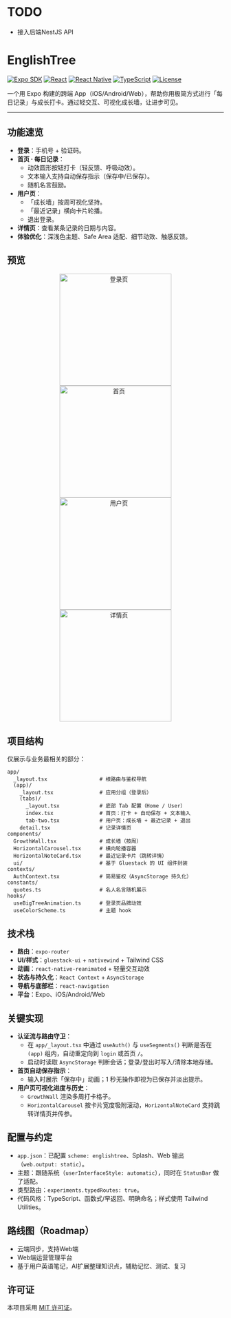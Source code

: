 # TODO

- 接入后端NestJS API

# EnglishTree

[![Expo SDK](https://img.shields.io/badge/Expo_SDK-53-000?logo=expo)](https://expo.dev) [![React](https://img.shields.io/badge/React-19-61dafb?logo=react)](https://reactjs.org) [![React Native](https://img.shields.io/badge/React_Native-0.79-61dafb?logo=react)](https://reactnative.dev) [![TypeScript](https://img.shields.io/badge/TypeScript-5.8-3178c6?logo=typescript)](https://www.typescriptlang.org) [![License](https://img.shields.io/badge/License-MIT-blue.svg)](LICENSE)

一个用 Expo 构建的跨端 App（iOS/Android/Web），帮助你用极简方式进行「每日记录」与成长打卡。通过轻交互、可视化成长墙，让进步可见。

---

## 功能速览

- **登录**：手机号 + 验证码。
- **首页 · 每日记录**：
  - 动效圆形按钮打卡（轻反馈、呼吸动效）。
  - 文本输入支持自动保存指示（保存中/已保存）。
  - 随机名言鼓励。
- **用户页**：
  - 「成长墙」按周可视化坚持。
  - 「最近记录」横向卡片轮播。
  - 退出登录。
- **详情页**：查看某条记录的日期与内容。
- **体验优化**：深浅色主题、Safe Area 适配、细节动效、触感反馈。

## 预览

<p align="center">
  <img src="assets/images/readme/login.png" alt="登录页" width="260" />
  <img src="assets/images/readme/home.png" alt="首页" width="260" />
  <img src="assets/images/readme/user.png" alt="用户页" width="260" />
  <img src="assets/images/readme/detail.png" alt="详情页" width="260" />
</p>

## 项目结构

仅展示与业务最相关的部分：

```
app/
  _layout.tsx                 # 根路由与鉴权导航
  (app)/
    _layout.tsx               # 应用分组（登录后）
    (tabs)/
      _layout.tsx             # 底部 Tab 配置（Home / User）
      index.tsx               # 首页：打卡 + 自动保存 + 文本输入
      tab-two.tsx             # 用户页：成长墙 + 最近记录 + 退出
    detail.tsx                # 记录详情页
components/
  GrowthWall.tsx              # 成长墙（按周）
  HorizontalCarousel.tsx      # 横向轮播容器
  HorizontalNoteCard.tsx      # 最近记录卡片（跳转详情）
  ui/                         # 基于 Gluestack 的 UI 组件封装
contexts/
  AuthContext.tsx             # 简易鉴权（AsyncStorage 持久化）
constants/
  quotes.ts                   # 名人名言随机展示
hooks/
  useBigTreeAnimation.ts      # 登录页品牌动效
  useColorScheme.ts           # 主题 hook
```

## 技术栈

- **路由**：`expo-router`
- **UI/样式**：`gluestack-ui` + `nativewind` + Tailwind CSS
- **动画**：`react-native-reanimated` + 轻量交互动效
- **状态与持久化**：`React Context` + `AsyncStorage`
- **导航与底部栏**：`react-navigation`
- **平台**：Expo、iOS/Android/Web

## 关键实现

- **认证流与路由守卫**：
  - 在 `app/_layout.tsx` 中通过 `useAuth()` 与 `useSegments()` 判断是否在 `(app)` 组内，自动重定向到 `login` 或首页 `/`。
  - 启动时读取 `AsyncStorage` 判断会话；登录/登出时写入/清除本地存储。
- **首页自动保存指示**：
  - 输入时展示「保存中」动画；1 秒无操作即视为已保存并淡出提示。
- **用户页可视化进度与历史**：
  - `GrowthWall` 渲染多周打卡格子。
  - `HorizontalCarousel` 按卡片宽度吸附滚动，`HorizontalNoteCard` 支持跳转详情页并传参。

## 配置与约定

- `app.json`：已配置 `scheme: englishtree`、Splash、Web 输出（`web.output: static`）。
- 主题：跟随系统（`userInterfaceStyle: automatic`），同时在 `StatusBar` 做了适配。
- 类型路由：`experiments.typedRoutes: true`。
- 代码风格：TypeScript、函数式/早返回、明确命名；样式使用 Tailwind Utilities。

## 路线图（Roadmap）

- 云端同步，支持Web端
- Web端运营管理平台
- 基于用户英语笔记，AI扩展整理知识点，辅助记忆、测试、复习
  
## 许可证

本项目采用 [MIT 许可证](LICENSE)。
